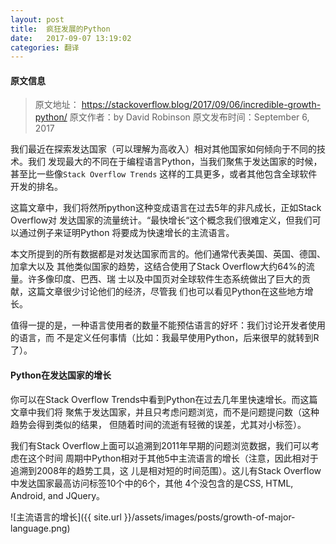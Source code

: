 ```yaml
---
layout: post
title:  疯狂发展的Python
date:   2017-09-07 13:19:02
categories: 翻译
---
```

#### 原文信息
> 原文地址： https://stackoverflow.blog/2017/09/06/incredible-growth-python/
> 原文作者：by David Robinson
> 原文发布时间：September 6, 2017

我们最近在探索发达国家（可以理解为高收入）相对其他国家如何倾向于不同的技术。我们
发现最大的不同在于编程语言Python，当我们聚焦于发达国家的时候，甚至比一些像`Stack Overflow Trends`
这样的工具更多，或者其他包含全球软件开发的排名。

这篇文章中，我们将然所python这种变成语言在过去5年的非凡成长，正如Stack Overflow对
发达国家的流量统计。“最快增长“这个概念我们很难定义，但我们可以通过例子来证明Python
将要成为快速增长的主流语言。

本文所提到的所有数据都是对发达国家而言的。他们通常代表美国、英国、德国、加拿大以及
其他类似国家的趋势，这结合使用了Stack Overflow大约64%的流量。许多像印度、巴西、瑞
士以及中国页对全球软件生态系统做出了巨大的贡献，这篇文章很少讨论他们的经济，尽管我
们也可以看见Python在这些地方增长。

值得一提的是，一种语言使用者的数量不能预估语言的好坏：我们讨论开发者使用的语言，而
不是定义任何事情（比如：我最早使用Python，后来很早的就转到R了）。

#### Python在发达国家的增长
你可以在Stack Overflow Trends中看到Python在过去几年里快速增长。而这篇文章中我们将
聚焦于发达国家，并且只考虑问题浏览，而不是问题提问数（这种趋势会得到类似的结果，
但随着时间的流逝有轻微的误差，尤其对小标签）。

我们有Stack Overflow上面可以追溯到2011年早期的问题浏览数据，我们可以考虑在这个时间
周期中Python相对于其他5中主流语言的增长（注意，因此相对于追溯到2008年的趋势工具，这
儿是相对短的时间范围）。这儿有Stack Overflow中发达国家最高访问标签10个中的6个，其他
4个没包含的是CSS, HTML, Android, and JQuery。

![主流语言的增长]({{ site.url }}/assets/images/posts/growth-of-major-language.png)
